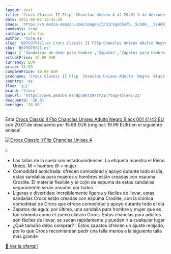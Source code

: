 ```yaml
---
layout: post
title: 'Crocs Classic II Flip  Chanclas Unisex A al 20.01 % de descuento'
date: 2021-06-02 12:41:29
image: 'https://m.media-amazon.com/images/I/31cVguO5uTS._SL500_._SL400_.jpg'
comments: true
category: ofertas
author: 'tole.es'
slug: 'B07S975Y21-es Crocs Classic II Flip Chanclas Unisex Adulto Negro Black...'
sku: 'B07S975Y21-es'
tags: [ 'Sandalias de dedo para hombre','Zapatos','Zapatos para hombre','Zapatos y complementos','chanclas','crocs', ]
actualPrice: 15.99 EUR
currency: EUR
price: 15.99
comparePrice: 19.99 EUR
prodname: 'Crocs Classic II Flip  Chanclas Unisex Adulto  Negro  Black 001   41/42 EU'
country: 'es'
flag: '🇪🇸'
brand: 'Crocs'
buyurl: 'https://www.amazon.es/dp/B07S975Y21/?tag=tolees-21'
descuento: '20.01'
average: '13.59'
---
```


Está [Crocs Classic II Flip  Chanclas Unisex Adulto  Negro  Black 001   41/42 EU](https://www.amazon.es/dp/B07S975Y21/?tag=tolees-21) con 20.01 de descuento por 15.99 EUR (original: 19.99 EUR) en el siguiente enlace!

[![Crocs Classic II Flip  Chanclas Unisex A](https://m.media-amazon.com/images/I/31cVguO5uTS._SL500_._SL400_.jpg)](https://www.amazon.es/dp/B07S975Y21/?tag=tolees-21)

ℹ️:

- Las tallas de la suela son estadounidenses. La etiqueta muestra el Reino Unido. M = hombre W = mujer
- Comodidad acolchada: ofrecen comodidad y apoyo durante todo el día, estas sandalias para mujeres y hombres están creadas con espuma Croslite. El material flexible y el cojín de espuma de estas sandalias seguramente serán amados por todos
- Ligeras y divertidas: increíblemente ligeras y fáciles de llevar, estas sandalias Crocs están creadas con espuma Croslite, con la icónica comodidad de Crocs que ofrece comodidad y apoyo durante todo el día
- Zapatos de agua: por último, una sandalia para hombre y mujer que es tan cómoda como el zueco clásico Crocs. Estas chanclas para adultos son fáciles de llevar, se secan rápidamente y pueden ir a cualquier lugar
- ¿Qué tamaño debo comprar? : Estos zapatos ofrecen un ajuste relajado, por lo que Crocs recomiendan pedir una talla menos a la siguiente talla más grande

[🛒 Ver la oferta!!](https://www.amazon.es/dp/B07S975Y21/?tag=tolees-21)
